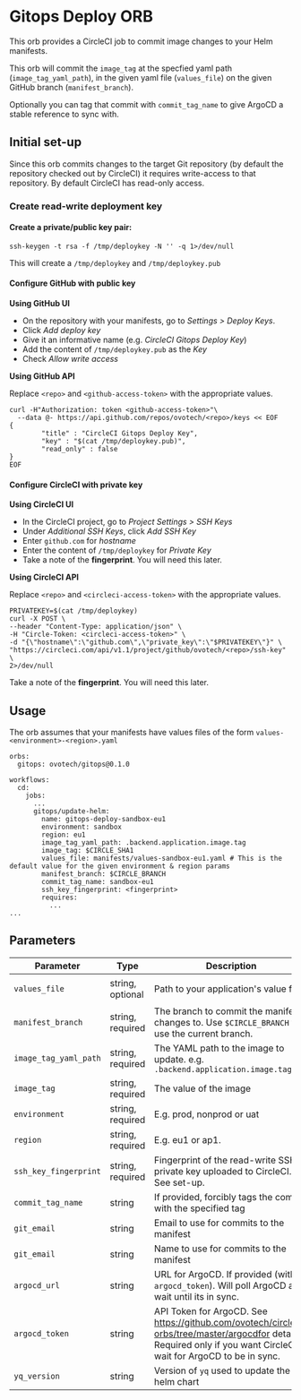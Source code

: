 # Gitops Deploy ORB

This orb provides a CircleCI job to commit image changes to your Helm manifests.

This orb will commit the `image_tag` at the specfied yaml path (`image_tag_yaml_path`), in the given yaml file (`values_file`) on the given GitHub branch (`manifest_branch`).

Optionally you can tag that commit with `commit_tag_name` to give ArgoCD a stable reference to sync with.

## Initial set-up

Since this orb commits changes to the target Git repository (by default the repository checked out by CircleCI) it requires write-access to that repository. By default CircleCI has read-only access.

### Create read-write deployment key

#### Create a private/public key pair:

```
ssh-keygen -t rsa -f /tmp/deploykey -N '' -q 1>/dev/null
```

This will create a `/tmp/deploykey` and `/tmp/deploykey.pub`

#### Configure GitHub with public key

**Using GitHub UI**
 - On the repository with your manifests, go to *Settings > Deploy Keys*.
 - Click *Add deploy key*
 - Give it an informative name (e.g. *CircleCI Gitops Deploy Key*)
 - Add the content of `/tmp/deploykey.pub` as the *Key*
 - Check *Allow write access*
  
**Using GitHub API**

Replace `<repo>` and `<github-access-token>` with the appropriate values.

```
curl -H"Authorization: token <github-access-token>"\
  --data @- https://api.github.com/repos/ovotech/<repo>/keys << EOF
{
        "title" : "CircleCI Gitops Deploy Key",
        "key" : "$(cat /tmp/deploykey.pub)",
        "read_only" : false
}
EOF
```

#### Configure CircleCI with private key

**Using CircleCI UI**

 - In the CircleCI project, go to *Project Settings > SSH Keys*
 - Under *Additional SSH Keys*, click *Add SSH Key*
 - Enter `github.com` for *hostname*
 - Enter the content of `/tmp/deploykey` for *Private Key*
 - Take a note of the **fingerprint**. You will need this later.
  
**Using CircleCI API**

Replace `<repo>` and `<circleci-access-token>` with the appropriate values.

```
PRIVATEKEY=$(cat /tmp/deploykey)
curl -X POST \
--header "Content-Type: application/json" \
-H "Circle-Token: <circleci-access-token>" \
-d "{\"hostname\":\"github.com\",\"private_key\":\"$PRIVATEKEY\"}" \
"https://circleci.com/api/v1.1/project/github/ovotech/<repo>/ssh-key" \
2>/dev/null
```
Take a note of the **fingerprint**. You will need this later.


## Usage

The orb assumes that your manifests have values files of the form `values-<environment>-<region>.yaml`

```
orbs:
  gitops: ovotech/gitops@0.1.0

workflows:
  cd:
    jobs:
      ...
      gitops/update-helm:
        name: gitops-deploy-sandbox-eu1
        environment: sandbox
        region: eu1
        image_tag_yaml_path: .backend.application.image.tag
        image_tag: $CIRCLE_SHA1
        values_file: manifests/values-sandbox-eu1.yaml # This is the default value for the given environment & region params
        manifest_branch: $CIRCLE_BRANCH
        commit_tag_name: sandbox-eu1
        ssh_key_fingerprint: <fingerprint>
        requires:
          ...
...
```

## Parameters

| Parameter | Type | Description | Default |
|---|---|---|---|
| `values_file` | string, optional | Path to your application's value file | `"manifests/values-{{environment}}-{{region}}.yaml"` |
| `manifest_branch` | string, required | The branch to commit the manifest changes to. Use `$CIRCLE_BRANCH` to use the current branch. | "master" |
| `image_tag_yaml_path` | string, required | The YAML path to the image to update. e.g. `.backend.application.image.tag` |  |
| `image_tag` | string, required | The value of the image | "master" |
| `environment` | string, required | E.g. prod, nonprod or uat |  |
| `region` | string, required | E.g. eu1 or ap1. |  |
| `ssh_key_fingerprint` | string, required | Fingerprint of the read-write SSH private key uploaded to CircleCI. See set-up. |  |
| `commit_tag_name` | string | If provided, forcibly tags the commit with the specified tag | "" |
| `git_email` | string | Email to use for commits to the manifest | "" |
| `git_email` | string | Name to use for commits to the manifest | "CircleCI Gitops Orb" |
| `argocd_url` | string | URL for ArgoCD. If provided (with `argocd_token`). Will poll ArgoCD and wait until its in sync. |  |
| `argocd_token` | string | API Token for ArgoCD. See https://github.com/ovotech/circleci-orbs/tree/master/argocdfor details. Required only if you want CircleCI to wait for ArgoCD to be in sync. |  |
| `yq_version` | string | Version of `yq` used to update the helm chart | "v4.6.2" |